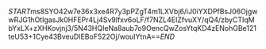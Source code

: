$START$ms8SYO42w7e36x3xe4R7y3pPZgT4m1LXVbj6/iJ0iYXDPfBsJ06OjgwwRJG1hOtIgasJk0HFEPr4Lj4Sv9lfxv6oLF/f7NZL4EIZfvuXY/qQ4/zbyCTIqMbYxLX+zXHKovjnj3/5N43HQIeNa8aub7o9OencQwZosYtqKD4zENohGBe121teU53+1Cye43BveuDIEBoF522Oj/wouIYtnA==$END$